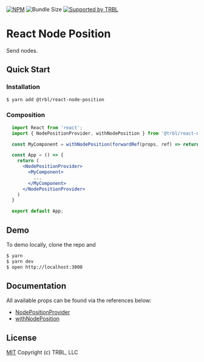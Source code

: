 [![NPM](https://img.shields.io/npm/v/@trbl/react-node-position)](https://www.npmjs.com/@trbl/react-node-position)
![Bundle Size](https://img.shields.io/bundlephobia/minzip/@trbl/react-node-position?label=zipped)
[![Supported by TRBL](https://img.shields.io/badge/supported_by-TRBL-black)](https://github.com/trouble)

# React Node Position

Send nodes.

## Quick Start

### Installation

```bash
$ yarn add @trbl/react-node-position
```

### Composition

```jsx
  import React from 'react';
  import { NodePositionProvider, withNodePosition } from '@trbl/react-node-position';

  const MyComponent = withNodePosition(forwardRef(props, ref) => return <div ref={ref}>My Component</div>));

  const App = () => {
    return (
      <NodePositionProvider>
        <MyComponent>
          ...
        </MyComponent>
      </NodePositionProvider>
    )
  }

  export default App;
```

## Demo

To demo locally, clone the repo and

```bash
$ yarn
$ yarn dev
$ open http://localhost:3000
```

## Documentation

All available props can be found via the references below:

  - [NodePositionProvider](/src/NodePositionProvider/README.md)
  - [withNodePosition](/src/withNodePosition/README.md)

## License

[MIT](https://github.com/trouble/react-node-position/blob/master/LICENSE) Copyright (c) TRBL, LLC
